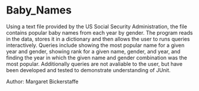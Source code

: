 # Baby_Names

Using a text file provided by the US Social Security Administration, the file contains popular baby names from each year by gender. The
program reads in the data, stores it in a dictionary and then allows the user to runs queries interactively. Queries include
showing the most popular name for a given year and gender, showing rank for a given name, gender, and year, and finding the year in which the given name and gender combination was the most popular. Additionally queries are not avaliable to the user, but have been developed and tested to demonstrate understanding of JUnit. 

Author: Margaret Bickerstaffe

